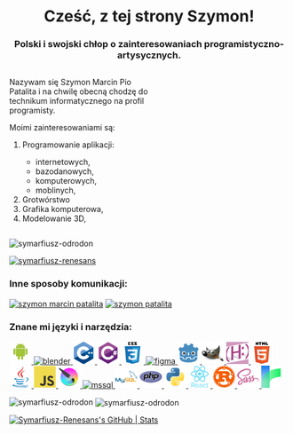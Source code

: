 <h1 align="center">Cześć, z tej strony Szymon!</h1>
<h3 align="center">Polski i swojski chłop o zainteresowaniach programistyczno-artysycznych.</h3>

<div style="display: flex; flex-direction: row;">
  <div style="width: 50%;">
    <p>Nazywam się Szymon Marcin Pio Patalita i na chwilę obecną chodzę do technikum informatycznego na profil programisty.</p>
    <p>Moimi zainteresowaniami są:</p>
    <ol>
      <li>Programowanie aplikacji:</li>
      <ul>
        <li>internetowych,</li>
        <li>bazodanowych,</li>
        <li>komputerowych,</li>
        <li>moblinych,</li>
      </ul>
      <li>Grotwórstwo</li>
      <li>Grafika komputerowa,</li>
      <li>Modelowanie 3D,</li>
    </ol>
  </div>
  <div style="width: 50%;">

  </div>
</div>

<p align="left"> <img src="https://komarev.com/ghpvc/?username=symarfiusz-renesans&label=Profile%20views&color=0e75b6&style=flat" alt="symarfiusz-odrodon" /> </p>

<p align="left"> <a href="https://github.com/ryo-ma/github-profile-trophy"><img src="https://github-profile-trophy.vercel.app/?username=symarfiusz-odrodon" alt="symarfiusz-renesans" /></a> </p>

<h3 align="left">Inne sposoby komunikacji:</h3>
<p align="left">
<a href="https://www.linkedin.com/in/szymon-marcin-patalita-947667309/" target="blank"><img align="center" src="https://raw.githubusercontent.com/rahuldkjain/github-profile-readme-generator/master/src/images/icons/Social/linked-in-alt.svg" alt="szymon marcin patalita" height="30" width="40" /></a>
<a href="https://fb.com/szymon.patalita" target="blank"><img align="center" src="https://raw.githubusercontent.com/rahuldkjain/github-profile-readme-generator/master/src/images/icons/Social/facebook.svg" alt="szymon patalita" height="30" width="40" /></a>
</p>

<h3 align="left">Znane mi języki i narzędzia:</h3>
<p align="left"> <a href="https://developer.android.com" target="_blank" rel="noreferrer"> <img src="https://raw.githubusercontent.com/devicons/devicon/master/icons/android/android-original-wordmark.svg" alt="android" width="40" height="40"/> </a> <a href="https://www.blender.org/" target="_blank" rel="noreferrer"> <img src="https://download.blender.org/branding/community/blender_community_badge_white.svg" alt="blender" width="40" height="40"/> </a> <a href="https://www.w3schools.com/cpp/" target="_blank" rel="noreferrer"> <img src="https://raw.githubusercontent.com/devicons/devicon/master/icons/cplusplus/cplusplus-original.svg" alt="cplusplus" width="40" height="40"/> </a> <a href="https://www.w3schools.com/cs/" target="_blank" rel="noreferrer"> <img src="https://raw.githubusercontent.com/devicons/devicon/master/icons/csharp/csharp-original.svg" alt="csharp" width="40" height="40"/> </a> <a href="https://www.w3schools.com/css/" target="_blank" rel="noreferrer"> <img src="https://raw.githubusercontent.com/devicons/devicon/master/icons/css3/css3-original-wordmark.svg" alt="css3" width="40" height="40"/> </a> <a href="https://www.figma.com/" target="_blank" rel="noreferrer"> <img src="https://www.vectorlogo.zone/logos/figma/figma-icon.svg" alt="figma" width="40" height="40"/> </a> <a href="https://godotengine.org" target="_blank" rel="noreferrer"> <img src="GodotLogo.png" alt="godot" width="40" height="40"/> </a> <a href="https://www.gimp.org" target="_blank" rel="noreferrer"> <img src="GimpLogo.png" alt="gimp" width="40" height="40"/> </a> <a href="https://twine2.neocities.org" target="_blank" rel="noreferrer"> <img src="HarloweLogo.svg" alt="harlowe" width="40" height="40"/> </a> <a href="https://www.w3.org/html/" target="_blank" rel="noreferrer"> <img src="https://raw.githubusercontent.com/devicons/devicon/master/icons/html5/html5-original-wordmark.svg" alt="html5" width="40" height="40"/> </a> <a href="https://www.java.com" target="_blank" rel="noreferrer"> <img src="https://raw.githubusercontent.com/devicons/devicon/master/icons/java/java-original.svg" alt="java" width="40" height="40"/> </a> <a href="https://developer.mozilla.org/en-US/docs/Web/JavaScript" target="_blank" rel="noreferrer"> <img src="https://raw.githubusercontent.com/devicons/devicon/master/icons/javascript/javascript-original.svg" alt="javascript" width="40" height="40"/> </a> <a href="https://krita.org/it/" target="_blank" rel="noreferrer"> <img src="KritaLogo.png" alt="krita" width="40" height="40"/> </a> <a href="https://www.microsoft.com/en-us/sql-server" target="_blank" rel="noreferrer"> <img src="https://www.svgrepo.com/show/303229/microsoft-sql-server-logo.svg" alt="mssql" width="40" height="40"/> </a> <a href="https://www.mysql.com/" target="_blank" rel="noreferrer"> <img src="https://raw.githubusercontent.com/devicons/devicon/master/icons/mysql/mysql-original-wordmark.svg" alt="mysql" width="40" height="40"/> </a> <a href="https://www.php.net" target="_blank" rel="noreferrer"> <img src="https://raw.githubusercontent.com/devicons/devicon/master/icons/php/php-original.svg" alt="php" width="40" height="40"/> </a> <a href="https://www.python.org" target="_blank" rel="noreferrer"> <img src="https://raw.githubusercontent.com/devicons/devicon/master/icons/python/python-original.svg" alt="python" width="40" height="40"/> </a> <a href="https://reactjs.org/" target="_blank" rel="noreferrer"> <img src="https://raw.githubusercontent.com/devicons/devicon/master/icons/react/react-original-wordmark.svg" alt="react" width="40" height="40"/> </a> <a href="https://www.rust-lang.org" target="_blank" rel="noreferrer"> <img src="RustLogo.png" alt="rust" width="40" height="40"/> </a> <a href="https://sass-lang.com" target="_blank" rel="noreferrer"> <img src="https://raw.githubusercontent.com/devicons/devicon/master/icons/sass/sass-original.svg" alt="sass" width="40" height="40"/> </a> <a href="https://twinery.org" target="_blank" rel="noreferrer"> <img src="TwineLogo.png" alt="twine" height="40"/> </a></p>

<p><img align="left" src="https://github-readme-stats.vercel.app/api/top-langs?username=symarfiusz-renesans&show_icons=true&locale=en&layout=compact" alt="symarfiusz-odrodon" /></p>
<p>&nbsp;<img align="center" src="https://github-readme-stats.vercel.app/api?username=symarfiusz-renesans&show_icons=true&locale=en" alt="symarfiusz-odrodon" /></p>


    
[![Symarfiusz-Renesans's GitHub | Stats](https://stats.quine.sh/Symarfiusz-Renesans/github?theme=light)](https://quine.sh?utm_source=widgets&utm_campaign=Symarfiusz-Renesans)
<!--[![Symarfiusz-Renesans's GitHub | Languages Over Time](https://stats.quine.sh/Symarfiusz-Renesans/languages-over-time?theme=light)](https://quine.sh?utm_source=widgets&utm_campaign=Symarfiusz-Renesans)[![Symarfiusz-Renesans's GitHub | Topics Over Time](https://stats.quine.sh/Symarfiusz-Renesans/topics-over-time?theme=light)](https://quine.sh?utm_source=widgets&utm_campaign=Symarfiusz-Renesans)-->
